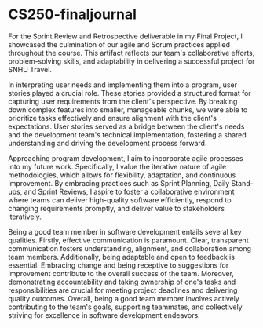 # CS250-finaljournal
For the Sprint Review and Retrospective deliverable in my Final Project, I showcased the culmination of our agile and Scrum practices applied throughout the course. This artifact reflects our team's collaborative efforts, problem-solving skills, and adaptability in delivering a successful project for SNHU Travel.

In interpreting user needs and implementing them into a program, user stories played a crucial role. These stories provided a structured format for capturing user requirements from the client's perspective. By breaking down complex features into smaller, manageable chunks, we were able to prioritize tasks effectively and ensure alignment with the client's expectations. User stories served as a bridge between the client's needs and the development team's technical implementation, fostering a shared understanding and driving the development process forward.

Approaching program development, I aim to incorporate agile processes into my future work. Specifically, I value the iterative nature of agile methodologies, which allows for flexibility, adaptation, and continuous improvement. By embracing practices such as Sprint Planning, Daily Stand-ups, and Sprint Reviews, I aspire to foster a collaborative environment where teams can deliver high-quality software efficiently, respond to changing requirements promptly, and deliver value to stakeholders iteratively.

Being a good team member in software development entails several key qualities. Firstly, effective communication is paramount. Clear, transparent communication fosters understanding, alignment, and collaboration among team members. Additionally, being adaptable and open to feedback is essential. Embracing change and being receptive to suggestions for improvement contribute to the overall success of the team. Moreover, demonstrating accountability and taking ownership of one's tasks and responsibilities are crucial for meeting project deadlines and delivering quality outcomes. Overall, being a good team member involves actively contributing to the team's goals, supporting teammates, and collectively striving for excellence in software development endeavors.
